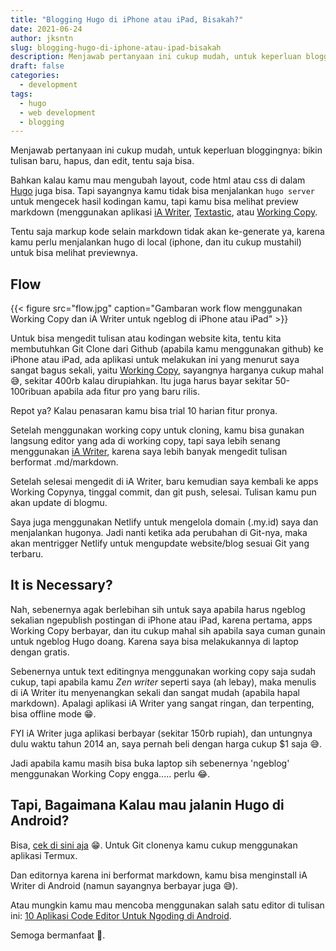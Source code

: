 ```yaml
---
title: "Blogging Hugo di iPhone atau iPad, Bisakah?"
date: 2021-06-24
author: jksntn
slug: blogging-hugo-di-iphone-atau-ipad-bisakah
description: Menjawab pertanyaan ini cukup mudah, untuk keperluan bloggingnya bikin tulisan baru, hapus, dan edit, tentu saja bisa. 
draft: false
categories:
  - development
tags:
  - hugo
  - web development
  - blogging
---
```

Menjawab pertanyaan ini cukup mudah, untuk keperluan bloggingnya: bikin tulisan baru, hapus, dan edit, tentu saja bisa. 

<!--more-->

Bahkan kalau kamu mau mengubah layout, code html atau css di dalam [Hugo](/migrasi-ke-hugo/) juga bisa. Tapi sayangnya kamu tidak bisa menjalankan `hugo server` untuk mengecek hasil kodingan kamu, tapi kamu bisa melihat preview markdown (menggunakan aplikasi [iA Writer](https://ia.net/writer), [Textastic](https://www.textasticapp.com/), atau [Working Copy](https://workingcopyapp.com/). 

Tentu saja markup kode selain markdown tidak akan ke-generate ya, karena kamu perlu menjalankan hugo di local (iphone, dan itu cukup mustahil) untuk bisa melihat previewnya.

## Flow

{{< figure src="flow.jpg" caption="Gambaran work flow menggunakan Working Copy dan iA Writer untuk ngeblog di iPhone atau iPad" >}}

Untuk bisa mengedit tulisan atau kodingan website kita, tentu kita membutuhkan Git Clone dari Github (apabila kamu menggunakan github) ke iPhone atau iPad, ada aplikasi untuk melakukan ini yang menurut saya sangat bagus sekali, yaitu [Working Copy](https://workingcopyapp.com/), sayangnya harganya cukup mahal 😅, sekitar 400rb kalau dirupiahkan. Itu juga harus bayar sekitar 50-100ribuan apabila ada fitur pro yang baru rilis. 

Repot ya? Kalau penasaran kamu bisa trial 10 harian fitur pronya.

Setelah menggunakan working copy untuk cloning, kamu bisa gunakan langsung editor yang ada di working copy, tapi saya lebih senang menggunakan [iA Writer](https://ia.net/writer), karena saya lebih banyak mengedit tulisan berformat .md/markdown. 

Setelah selesai mengedit di iA Writer, baru kemudian saya kembali ke apps Working Copynya, tinggal commit, dan git push, selesai. Tulisan kamu pun akan update di blogmu.

Saya juga menggunakan Netlify untuk mengelola domain (.my.id) saya dan menjalankan hugonya. Jadi nanti ketika ada perubahan di Git-nya, maka akan mentrigger Netlify untuk mengupdate website/blog sesuai Git yang terbaru. 

## It is Necessary? 

Nah, sebenernya agak berlebihan sih untuk saya apabila harus ngeblog sekalian ngepublish postingan di iPhone atau iPad, karena pertama, apps Working Copy berbayar, dan itu cukup mahal sih apabila saya cuman gunain untuk ngeblog Hugo doang. Karena saya bisa melakukannya di laptop dengan gratis. 

Sebenernya untuk text editingnya menggunakan working copy saja sudah cukup, tapi apabila kamu *Zen writer* seperti saya (ah lebay), maka menulis di iA Writer itu menyenangkan sekali dan sangat mudah (apabila hapal markdown). Apalagi aplikasi iA Writer yang sangat ringan, dan terpenting, bisa offline mode 😁. 

FYI iA Writer juga aplikasi berbayar (sekitar 150rb rupiah), dan untungnya dulu waktu tahun 2014 an, saya pernah beli dengan harga cukup $1 saja 😅. 

Jadi apabila kamu masih bisa buka laptop sih sebenernya 'ngeblog' menggunakan Working Copy engga..... perlu 😂.

## Tapi, Bagaimana Kalau mau jalanin Hugo di Android?

Bisa, [cek di sini aja](https://gist.github.com/bep/a0d8a26cf6b4f8bc992729b8e50b480b#gistcomment-3624139) 😁. Untuk Git clonenya kamu cukup menggunakan aplikasi Termux. 

Dan editornya karena  ini berformat markdown, kamu bisa menginstall iA Writer di Android (namun sayangnya berbayar juga 😅). 

Atau mungkin kamu mau mencoba menggunakan salah satu editor di tulisan ini: [10 Aplikasi Code Editor Untuk Ngoding di Android](https://www.codepolitan.com/10-aplikasi-code-editor-untuk-ngoding-di-android-5b35c560965d2).

Semoga bermanfaat 🙏.

